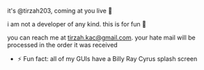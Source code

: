it's @tirzah203, coming at you live 🦋


i am not a developer of any kind. this is for fun 🦢

you can reach me at tirzah.kac@gmail.com. your hate mail will be processed in the order it was received


- ⚡ Fun fact: all of my GUIs have a Billy Ray Cyrus splash screen

<!---
tirzah203/tirzah203 is a ✨ special ✨ repository because its `README.md` (this file) appears on your GitHub profile.
You can click the Preview link to take a look at your changes.
--->
